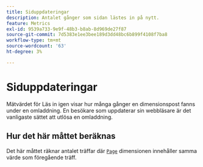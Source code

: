 ```yaml
---
title: Siduppdateringar
description: Antalet gånger som sidan lästes in på nytt.
feature: Metrics
exl-id: 9539a733-9e9f-48b3-b8ab-8d969de27f87
source-git-commit: 7d5383e1ee3bee189d3dd48bc6b899f4108f7ba8
workflow-type: tm+mt
source-wordcount: '63'
ht-degree: 3%

---
```


# Siduppdateringar

Mätvärdet för Läs in igen visar hur många gånger en dimensionspost fanns under en omladdning. En besökare som uppdaterar sin webbläsare är det vanligaste sättet att utlösa en omladdning.

## Hur det här måttet beräknas

Det här måttet räknar antalet träffar där [`Page`](../dimensions/page.md) dimensionen innehåller samma värde som föregående träff.
